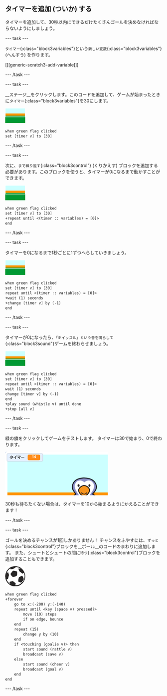 ## タイマーを追加 (ついか) する

タイマーを追加して、30秒以内にできるだけたくさんゴールを決めなければならないようにしましょう。

--- task ---

`タイマー`{:class="block3variables"}という`新しい変数`{:class="block3variables"} (へんすう) を作ります。

[[[generic-scratch3-add-variable]]]

--- /task ---

--- task ---

__ステージ__をクリックします。このコードを追加して、ゲームが始まったときに`タイマー`{:class="block3variables"}を30にします。

![ステージのスプライト](images/stage-sprite.png)

```blocks3
when green flag clicked
set [timer v] to [30]
```

--- /task ---

--- task ---

次に、`まで繰り返す`{:class="block3control"} (くりかえす) ブロックを追加する必要があります。このブロックを使うと、タイマーが0になるまで動かすことができます。

![ステージのスプライト](images/stage-sprite.png)

```blocks3
when green flag clicked
set [timer v] to [30]
+repeat until <(timer :: variables) = [0]>
end
```

--- /task ---

--- task ---

タイマーを0になるまで1秒ごとに1ずつへらしていきましょう。

![ステージのスプライト](images/stage-sprite.png)

```blocks3
when green flag clicked
set [timer v] to [30]
repeat until <(timer :: variables) = [0]>
+wait (1) seconds
+change [timer v] by (-1)
end
```

--- /task ---

--- task ---

タイマーが0になったら、`「ホイッスル」という音を鳴らして`{:class="block3sound"}ゲームを終わらせましょう。

![ステージのスプライト](images/stage-sprite.png)

```blocks3
when green flag clicked
set [timer v] to [30]
repeat until <(timer :: variables) = [0]>
wait (1) seconds
change [timer v] by (-1)
end
+play sound (whistle v) until done
+stop [all v]
```

--- /task ---

--- task ---

緑の旗をクリックしてゲームをテストします。 タイマーは30で始まり、0で終わります。

![スクリーンショット](images/goalie-timer-test.png)

30秒も待ちたくない場合は、タイマーを10から始まるようにかえることができます！

--- /task ---

--- task ---

ゴールを決めるチャンスが1回しかありません！ チャンスをふやすには、`ずっと`{:class="block3control"}ブロックを__ボール__のコードのまわりに追加します。 また、シュートとシュートの間に`待つ`{:class="block3control"}ブロックを追加することもできます。

![ボールのスプライト](images/football-sprite.png)

```blocks3
when green flag clicked
+forever
    go to x:(-200) y:(-140)
    repeat until <key (space v) pressed?>
        move (10) steps
        if on edge, bounce
    end
    repeat (15)
        change y by (10)
    end
    if <touching (goalie v)> then
        start sound (rattle v)
        broadcast (save v)
    else
        start sound (cheer v)
        broadcast (goal v)
    end
end
```

--- /task ---

